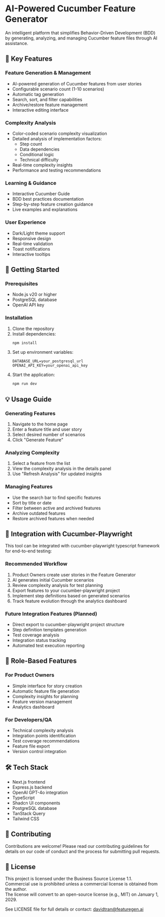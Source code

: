 # AI-Powered Cucumber Feature Generator

An intelligent platform that simplifies Behavior-Driven Development (BDD) by generating, analyzing, and managing Cucumber feature files through AI assistance.

## 🌟 Key Features

### Feature Generation & Management
- AI-powered generation of Cucumber features from user stories
- Configurable scenario count (1-10 scenarios)
- Automatic tag generation
- Search, sort, and filter capabilities
- Archive/restore feature management
- Interactive editing interface

### Complexity Analysis
- Color-coded scenario complexity visualization
- Detailed analysis of implementation factors:
  - Step count
  - Data dependencies
  - Conditional logic
  - Technical difficulty
- Real-time complexity insights
- Performance and testing recommendations

### Learning & Guidance
- Interactive Cucumber Guide
- BDD best practices documentation
- Step-by-step feature creation guidance
- Live examples and explanations

### User Experience
- Dark/Light theme support
- Responsive design
- Real-time validation
- Toast notifications
- Interactive tooltips

## 🚀 Getting Started

### Prerequisites
- Node.js v20 or higher
- PostgreSQL database
- OpenAI API key

### Installation
1. Clone the repository
2. Install dependencies:
   ```bash
   npm install
   ```
3. Set up environment variables:
   ```env
   DATABASE_URL=your_postgresql_url
   OPENAI_API_KEY=your_openai_api_key
   ```
4. Start the application:
   ```bash
   npm run dev
   ```

## 💡 Usage Guide

### Generating Features
1. Navigate to the home page
2. Enter a feature title and user story
3. Select desired number of scenarios
4. Click "Generate Feature"

### Analyzing Complexity
1. Select a feature from the list
2. View the complexity analysis in the details panel
3. Use "Refresh Analysis" for updated insights

### Managing Features
- Use the search bar to find specific features
- Sort by title or date
- Filter between active and archived features
- Archive outdated features
- Restore archived features when needed

## 🔄 Integration with Cucumber-Playwright

This tool can be integrated with cucumber-playwright typescript framework for end-to-end testing:

### Recommended Workflow
1. Product Owners create user stories in the Feature Generator
2. AI generates initial Cucumber scenarios
3. Review complexity analysis for test planning
4. Export features to your cucumber-playwright project
5. Implement step definitions based on generated scenarios
6. Track feature evolution through the analytics dashboard

### Future Integration Features (Planned)
- Direct export to cucumber-playwright project structure
- Step definition templates generation
- Test coverage analysis
- Integration status tracking
- Automated test execution reporting

## 👥 Role-Based Features

### For Product Owners
- Simple interface for story creation
- Automatic feature file generation
- Complexity insights for planning
- Feature version management
- Analytics dashboard

### For Developers/QA
- Technical complexity analysis
- Integration points identification
- Test coverage recommendations
- Feature file export
- Version control integration

## 🛠 Tech Stack
- Next.js frontend
- Express.js backend
- OpenAI GPT-4o integration
- TypeScript
- Shadcn UI components
- PostgreSQL database
- TanStack Query
- Tailwind CSS

## 📝 Contributing
Contributions are welcome! Please read our contributing guidelines for details on our code of conduct and the process for submitting pull requests.

## 📄 License
This project is licensed under the Business Source License 1.1.  
Commercial use is prohibited unless a commercial license is obtained from the author.  
The license will convert to an open-source license (e.g., MIT) on January 1, 2029.

See LICENSE file for full details or contact: davidtran@featuregen.ai

